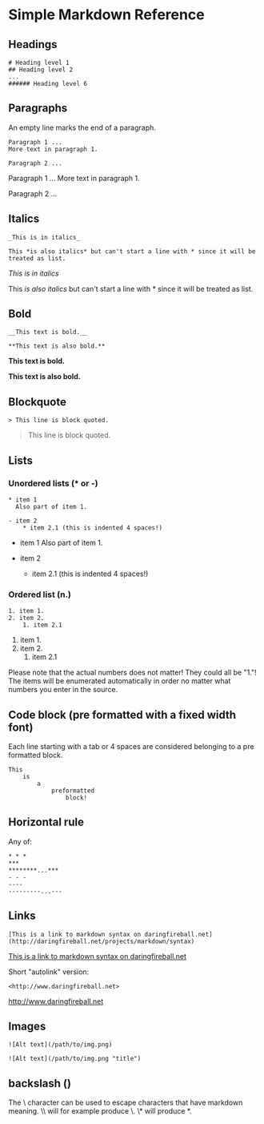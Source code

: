 # Simple Markdown Reference

## Headings

    # Heading level 1
    ## Heading level 2
    ...
    ###### Heading level 6

## Paragraphs

An empty line marks the end of a paragraph. 

    Paragraph 1 ...
    More text in paragraph 1.

    Paragraph 2 ...

Paragraph 1 ...
More text in paragraph 1.

Paragraph 2 ...

##  Italics

    _This is in italics_

    This *is also italics* but can't start a line with * since it will be treated as list.

_This is in italics_

This *is also italics* but can't start a line with * since it will be treated as list.

## Bold

    __This text is bold.__

    **This text is also bold.**

__This text is bold.__

**This text is also bold.**

## Blockquote

    > This line is block quoted.

> This line is block quoted.

## Lists

### Unordered lists (* or -)

    * item 1
      Also part of item 1.

    - item 2
        * item 2.1 (this is indented 4 spaces!)

* item 1
  Also part of item 1.

* item 2
    * item 2.1 (this is indented 4 spaces!)

### Ordered list (n.)

    1. item 1.
    2. item 2.
        1. item 2.1

1. item 1.
2. item 2.
    1. item 2.1

Please note that the actual numbers does not matter! They could all be "1."! The items will be enumerated automatically in order no matter what numbers you enter in the source.

## Code block (pre formatted with a fixed width font)

Each line starting with a tab or 4 spaces are considered belonging to a pre formatted block.

    This
        is
            a
                preformatted
                    block!

## Horizontal rule

Any of:

    * * *
    ***
    ********...***
    - - -
    ----
    ---------...---

## Links

    [This is a link to markdown syntax on daringfireball.net](http://daringfireball.net/projects/markdown/syntax)

[This is a link to markdown syntax on daringfireball.net](http://daringfireball.net/projects/markdown/syntax)

Short "autolink" version:

    <http://www.daringfireball.net>

<http://www.daringfireball.net>

## Images

    ![Alt text](/path/to/img.png)

    ![Alt text](/path/to/img.png "title")

## backslash (\)

The \\ character can be used to escape characters that have markdown meaning. \\\\ will for example produce \\. \\\* will produce \*.
